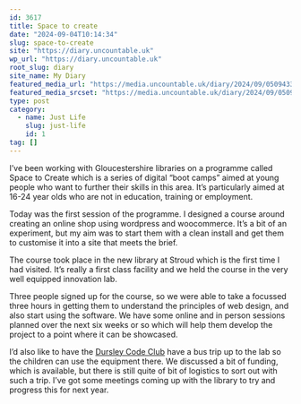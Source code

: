 ```yaml
---
id: 3617
title: Space to create
date: "2024-09-04T10:14:34"
slug: space-to-create
site: "https://diary.uncountable.uk"
wp_url: "https://diary.uncountable.uk"
root_slug: diary
site_name: My Diary
featured_media_url: "https://media.uncountable.uk/diary/2024/09/05094336/IMG20240904090851.webp"
featured_media_srcset: "https://media.uncountable.uk/diary/2024/09/05094336/IMG20240904090851-300x183.webp 300w, https://media.uncountable.uk/diary/2024/09/05094336/IMG20240904090851-1024x625.webp 1024w, https://media.uncountable.uk/diary/2024/09/05094336/IMG20240904090851-150x150.webp 150w, https://media.uncountable.uk/diary/2024/09/05094336/IMG20240904090851-640x390.webp 640w, https://media.uncountable.uk/diary/2024/09/05094336/IMG20240904090851.webp 2000w"
type: post
category:
  - name: Just Life
    slug: just-life
    id: 1
tag: []
---
```



<p>I&#8217;ve been working with Gloucestershire libraries on a programme called Space to Create which is a series of digital &#8220;boot camps&#8221; aimed at young people who want to further their skills in this area.  It&#8217;s particularly aimed at 16-24 year olds who are not in education, training or employment.</p>



<p>Today was the first session of the programme.  I designed a course around creating an online shop using wordpress and woocommerce.  It&#8217;s a bit of an experiment, but my aim was to start them with a clean install and get them to customise it into a site that meets the brief.</p>



<p>The course took place in the new library at Stroud which is the first time I had visited.  It&#8217;s really a first class facility and we held the course in the very well equipped innovation lab.</p>



<p>Three people signed up for the course, so we were able to take a focussed three hours in getting them to understand the principles of web design, and also start using the software. We have some online and in person sessions planned over the next six weeks or so which will help them develop the project to a point where it can be showcased.</p>



<p>I&#8217;d also like to have the <a href="https://www.facebook.com/dursleycodeclub">Dursley Code Club</a> have a bus trip up to the lab so the children can use the equipment there.  We discussed a bit of funding, which is available, but there is still quite of bit of logistics to sort out with such a trip.  I&#8217;ve got some meetings coming up with the library to try and progress this for next year.</p>
